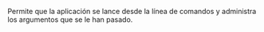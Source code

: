 ﻿Permite que la aplicación se lance desde la línea de comandos y administra los argumentos que se le han pasado.
